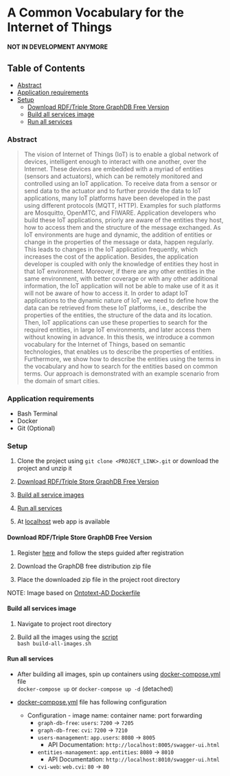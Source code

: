 # A Common Vocabulary for the Internet of Things


#### NOT IN DEVELOPMENT ANYMORE 


## Table of Contents

* [Abstract](#abstract)
* [Application requirements](#application-requirements)
* [Setup](#setup)
    * [Download RDF/Triple Store GraphDB Free Version](#download-rdftriple-store-graphdb-free-version)
    * [Build all services image](#build-all-services-image)
    * [Run all services](#run-all-services)

### Abstract
> The vision of Internet of Things (IoT) is to enable a global network of devices, intelligent enough to interact with one another, over the Internet. These devices are embedded with a myriad of entities (sensors and actuators), which can be remotely monitored and controlled using an IoT application. To receive data from a sensor or send data to the actuator and to further provide the data to IoT applications, many IoT platforms have been developed in the past using different protocols (MQTT, HTTP). Examples for such platforms are Mosquitto, OpenMTC, and FIWARE. Application developers who build these IoT applications, priorly are aware of the entities they host, how to access them and the structure of the message exchanged. As IoT environments are huge and dynamic, the addition of entities or change in the properties of the message or data, happen regularly. This leads to changes in the IoT application frequently, which increases the cost of the application. Besides, the application developer is coupled with only the knowledge of entities they host in that IoT environment. Moreover, if there are any other entities in the same environment, with better coverage or with any other additional information, the IoT application will not be able to make use of it as it will not be aware of how to access it. In order to adapt IoT applications to the dynamic nature of IoT, we need to define how the data can be retrieved from these IoT platforms, i.e., describe the properties of the entities, the structure of the data and its location. Then, IoT applications can use these properties to search for the required entities, in large IoT environments, and later access them without knowing in advance. In this thesis, we introduce a common vocabulary for the Internet of Things, based on semantic technologies, that enables us to describe the properties of entities. Furthermore, we show how to describe the entities using the terms in the vocabulary and how to search for the entities based on common terms. Our approach is demonstrated with an example scenario from the domain of smart cities.

### Application requirements

- Bash Terminal
- Docker
- Git (Optional)

### Setup

1. Clone the project using `git clone <PROJECT_LINK>.git` or download the project and unzip it

1. [Download RDF/Triple Store GraphDB Free Version](#download-rdftriple-store-graphdb-free-version) 

1. [Build all service images](#build-all-services-image)
  
1. [Run all services](#run-all-services)
                         
1. At [localhost](http://localhost) web app is available 

#### Download RDF/Triple Store GraphDB Free Version

1. Register [here](https://www.ontotext.com/products/graphdb/) and follow the steps guided after registration

1. Download the GraphDB free distribution zip file  

1. Place the downloaded zip file in the project root directory

NOTE: Image based on [Ontotext-AD Dockerfile][Ontotext-AD Dockerfile]

#### Build all services image

1. Navigate to project root directory

1. Build all the images using the [script](./build-all-images.sh)  
    `bash build-all-images.sh` 
     
#### Run all services

- After building all images, spin up containers using [docker-compose.yml](./docker-compose.yml) file  
`docker-compose up` or `docker-compose up -d` (detached)

- [docker-compose.yml](./docker-compose.yml) file has following configuration
    - Configuration - image name: container name: port forwarding
        - `graph-db-free`: `users`: `7200` -> `7205`
        - `graph-db-free`: `cvi`: `7200` -> `7210`
        - `users-management`: `app.users`: `8080` -> `8005`
            - API Documentation: `http://localhost:8005/swagger-ui.html`
        - `entities-management`: `app.entities`: `8080` -> `8010`
            - API Documentation: `http://localhost:8010/swagger-ui.html`
        - `cvi-web`: `web.cvi`: `80` -> `80`
            



[Ontotext-AD Dockerfile]: https://github.com/Ontotext-AD/graphdb-docker/blob/master/free-edition/Dockerfile "Ontotext-AD Dockerfile"
